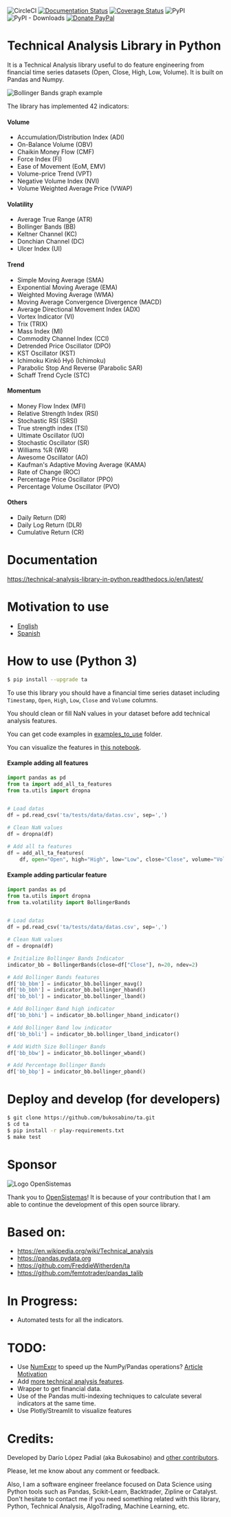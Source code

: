 ![CircleCI](https://img.shields.io/circleci/build/github/bukosabino/ta/master)
[![Documentation Status](https://readthedocs.org/projects/technical-analysis-library-in-python/badge/?version=latest)](https://technical-analysis-library-in-python.readthedocs.io/en/latest/?badge=latest)
[![Coverage Status](https://coveralls.io/repos/github/bukosabino/ta/badge.svg)](https://coveralls.io/github/bukosabino/ta)
![PyPI](https://img.shields.io/pypi/v/ta)
![PyPI - Downloads](https://img.shields.io/pypi/dm/ta)
[![Donate PayPal](https://img.shields.io/badge/Donate%20%24-PayPal-brightgreen.svg)](https://www.paypal.me/guau/3)

# Technical Analysis Library in Python

It is a Technical Analysis library useful to do feature engineering from financial time series datasets (Open, Close, High, Low, Volume). It is built on Pandas and Numpy.

![Bollinger Bands graph example](doc/figure.png)

The library has implemented 42 indicators:

#### Volume

* Accumulation/Distribution Index (ADI)
* On-Balance Volume (OBV)
* Chaikin Money Flow (CMF)
* Force Index (FI)
* Ease of Movement (EoM, EMV)
* Volume-price Trend (VPT)
* Negative Volume Index (NVI)
* Volume Weighted Average Price (VWAP)

#### Volatility

* Average True Range (ATR)
* Bollinger Bands (BB)
* Keltner Channel (KC)
* Donchian Channel (DC)
* Ulcer Index (UI)

#### Trend

* Simple Moving Average (SMA)
* Exponential Moving Average (EMA)
* Weighted Moving Average (WMA)
* Moving Average Convergence Divergence (MACD)
* Average Directional Movement Index (ADX)
* Vortex Indicator (VI)
* Trix (TRIX)
* Mass Index (MI)
* Commodity Channel Index (CCI)
* Detrended Price Oscillator (DPO)
* KST Oscillator (KST)
* Ichimoku Kinkō Hyō (Ichimoku)
* Parabolic Stop And Reverse (Parabolic SAR)
* Schaff Trend Cycle (STC)

#### Momentum

* Money Flow Index (MFI)
* Relative Strength Index (RSI)
* Stochastic RSI (SRSI)
* True strength index (TSI)
* Ultimate Oscillator (UO)
* Stochastic Oscillator (SR)
* Williams %R (WR)
* Awesome Oscillator (AO)
* Kaufman's Adaptive Moving Average (KAMA)
* Rate of Change (ROC)
* Percentage Price Oscillator (PPO)
* Percentage Volume Oscillator (PVO)

#### Others

* Daily Return (DR)
* Daily Log Return (DLR)
* Cumulative Return (CR)


# Documentation

https://technical-analysis-library-in-python.readthedocs.io/en/latest/


# Motivation to use

* [English](https://towardsdatascience.com/technical-analysis-library-to-financial-datasets-with-pandas-python-4b2b390d3543)
* [Spanish](https://medium.com/datos-y-ciencia/biblioteca-de-an%C3%A1lisis-t%C3%A9cnico-sobre-series-temporales-financieras-para-machine-learning-con-cb28f9427d0)


# How to use (Python 3)

```sh
$ pip install --upgrade ta
```

To use this library you should have a financial time series dataset including `Timestamp`, `Open`, `High`, `Low`, `Close` and `Volume` columns.

You should clean or fill NaN values in your dataset before add technical analysis features.

You can get code examples in [examples_to_use](https://github.com/bukosabino/ta/tree/master/examples_to_use) folder.

You can visualize the features in [this notebook](https://github.com/bukosabino/ta/blob/master/examples_to_use/visualize_features.ipynb).


#### Example adding all features

```python
import pandas as pd
from ta import add_all_ta_features
from ta.utils import dropna


# Load datas
df = pd.read_csv('ta/tests/data/datas.csv', sep=',')

# Clean NaN values
df = dropna(df)

# Add all ta features
df = add_all_ta_features(
    df, open="Open", high="High", low="Low", close="Close", volume="Volume_BTC")
```


#### Example adding particular feature

```python
import pandas as pd
from ta.utils import dropna
from ta.volatility import BollingerBands


# Load datas
df = pd.read_csv('ta/tests/data/datas.csv', sep=',')

# Clean NaN values
df = dropna(df)

# Initialize Bollinger Bands Indicator
indicator_bb = BollingerBands(close=df["Close"], n=20, ndev=2)

# Add Bollinger Bands features
df['bb_bbm'] = indicator_bb.bollinger_mavg()
df['bb_bbh'] = indicator_bb.bollinger_hband()
df['bb_bbl'] = indicator_bb.bollinger_lband()

# Add Bollinger Band high indicator
df['bb_bbhi'] = indicator_bb.bollinger_hband_indicator()

# Add Bollinger Band low indicator
df['bb_bbli'] = indicator_bb.bollinger_lband_indicator()

# Add Width Size Bollinger Bands
df['bb_bbw'] = indicator_bb.bollinger_wband()

# Add Percentage Bollinger Bands
df['bb_bbp'] = indicator_bb.bollinger_pband()
```


# Deploy and develop (for developers)

```sh
$ git clone https://github.com/bukosabino/ta.git
$ cd ta
$ pip install -r play-requirements.txt
$ make test
```


# Sponsor

![Logo OpenSistemas](doc/logo_neuroons_byOS_blue.png)

Thank you to [OpenSistemas](https://opensistemas.com)! It is because of your contribution that I am able to continue the development of this open source library.


# Based on:

* https://en.wikipedia.org/wiki/Technical_analysis
* https://pandas.pydata.org
* https://github.com/FreddieWitherden/ta
* https://github.com/femtotrader/pandas_talib


# In Progress:

* Automated tests for all the indicators.


# TODO:

* Use [NumExpr](https://github.com/pydata/numexpr) to speed up the NumPy/Pandas operations? [Article Motivation](https://towardsdatascience.com/speed-up-your-numpy-and-pandas-with-numexpr-package-25bd1ab0836b)
* Add [more technical analysis features](https://en.wikipedia.org/wiki/Technical_analysis).
* Wrapper to get financial data.
* Use of the Pandas multi-indexing techniques to calculate several indicators at the same time.
* Use Plotly/Streamlit to visualize features


# Credits:

Developed by Darío López Padial (aka Bukosabino) and [other contributors](https://github.com/bukosabino/ta/graphs/contributors).

Please, let me know about any comment or feedback.

Also, I am a software engineer freelance focused on Data Science using Python tools such as Pandas, Scikit-Learn, Backtrader, Zipline or Catalyst. Don't hesitate to contact me if you need something related with this library, Python, Technical Analysis, AlgoTrading, Machine Learning, etc.
